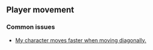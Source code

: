## Player movement
### Common issues
- [My character moves faster when moving diagonally.](Player%20Movement/Diagonal%20Movement.md)